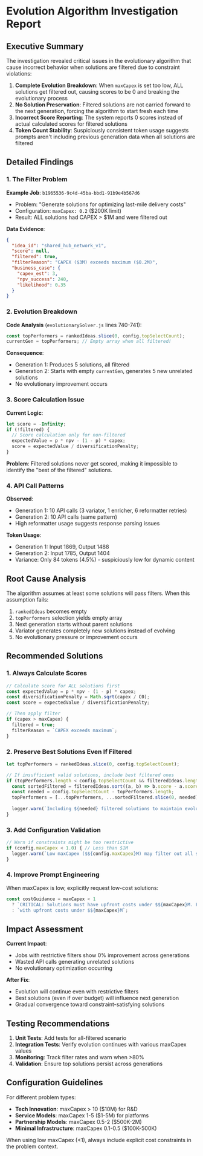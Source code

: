 # Evolution Algorithm Investigation Report

## Executive Summary

The investigation revealed critical issues in the evolutionary algorithm that cause incorrect behavior when solutions are filtered due to constraint violations:

1. **Complete Evolution Breakdown**: When `maxCapex` is set too low, ALL solutions get filtered out, causing scores to be 0 and breaking the evolutionary process
2. **No Solution Preservation**: Filtered solutions are not carried forward to the next generation, forcing the algorithm to start fresh each time
3. **Incorrect Score Reporting**: The system reports 0 scores instead of actual calculated scores for filtered solutions
4. **Token Count Stability**: Suspiciously consistent token usage suggests prompts aren't including previous generation data when all solutions are filtered

## Detailed Findings

### 1. The Filter Problem

**Example Job**: `b1965536-9c4d-45ba-bbd1-91b9e4b567d6`
- Problem: "Generate solutions for optimizing last-mile delivery costs"
- Configuration: `maxCapex: 0.2` ($200K limit)
- Result: ALL solutions had CAPEX > $1M and were filtered out

**Data Evidence**:
```json
{
  "idea_id": "shared_hub_network_v1",
  "score": null,
  "filtered": true,
  "filterReason": "CAPEX ($3M) exceeds maximum ($0.2M)",
  "business_case": {
    "capex_est": 3,
    "npv_success": 240,
    "likelihood": 0.35
  }
}
```

### 2. Evolution Breakdown

**Code Analysis** (`evolutionarySolver.js` lines 740-741):
```javascript
const topPerformers = rankedIdeas.slice(0, config.topSelectCount);
currentGen = topPerformers; // Empty array when all filtered!
```

**Consequence**: 
- Generation 1: Produces 5 solutions, all filtered
- Generation 2: Starts with empty `currentGen`, generates 5 new unrelated solutions
- No evolutionary improvement occurs

### 3. Score Calculation Issue

**Current Logic**:
```javascript
let score = -Infinity;
if (!filtered) {
  // Score calculation only for non-filtered
  expectedValue = p * npv - (1 - p) * capex;
  score = expectedValue / diversificationPenalty;
}
```

**Problem**: Filtered solutions never get scored, making it impossible to identify the "best of the filtered" solutions.

### 4. API Call Patterns

**Observed**:
- Generation 1: 10 API calls (3 variator, 1 enricher, 6 reformatter retries)
- Generation 2: 10 API calls (same pattern)
- High reformatter usage suggests response parsing issues

**Token Usage**:
- Generation 1: Input 1869, Output 1488
- Generation 2: Input 1785, Output 1404
- Variance: Only 84 tokens (4.5%) - suspiciously low for dynamic content

## Root Cause Analysis

The algorithm assumes at least some solutions will pass filters. When this assumption fails:

1. `rankedIdeas` becomes empty
2. `topPerformers` selection yields empty array
3. Next generation starts without parent solutions
4. Variator generates completely new solutions instead of evolving
5. No evolutionary pressure or improvement occurs

## Recommended Solutions

### 1. Always Calculate Scores
```javascript
// Calculate score for ALL solutions first
const expectedValue = p * npv - (1 - p) * capex;
const diversificationPenalty = Math.sqrt(capex / C0);
const score = expectedValue / diversificationPenalty;

// Then apply filter
if (capex > maxCapex) {
  filtered = true;
  filterReason = `CAPEX exceeds maximum`;
}
```

### 2. Preserve Best Solutions Even If Filtered
```javascript
let topPerformers = rankedIdeas.slice(0, config.topSelectCount);

// If insufficient valid solutions, include best filtered ones
if (topPerformers.length < config.topSelectCount && filteredIdeas.length > 0) {
  const sortedFiltered = filteredIdeas.sort((a, b) => b.score - a.score);
  const needed = config.topSelectCount - topPerformers.length;
  topPerformers = [...topPerformers, ...sortedFiltered.slice(0, needed)];
  
  logger.warn(`Including ${needed} filtered solutions to maintain evolution`);
}
```

### 3. Add Configuration Validation
```javascript
// Warn if constraints might be too restrictive
if (config.maxCapex < 1.0) { // Less than $1M
  logger.warn(`Low maxCapex ($${config.maxCapex}M) may filter out all solutions`);
}
```

### 4. Improve Prompt Engineering
When maxCapex is low, explicitly request low-cost solutions:
```javascript
const costGuidance = maxCapex < 1 
  ? `CRITICAL: Solutions must have upfront costs under $${maxCapex}M. Focus on partnerships, revenue-sharing, and minimal infrastructure.`
  : `with upfront costs under $${maxCapex}M`;
```

## Impact Assessment

**Current Impact**:
- Jobs with restrictive filters show 0% improvement across generations
- Wasted API calls generating unrelated solutions
- No evolutionary optimization occurring

**After Fix**:
- Evolution will continue even with restrictive filters
- Best solutions (even if over budget) will influence next generation
- Gradual convergence toward constraint-satisfying solutions

## Testing Recommendations

1. **Unit Tests**: Add tests for all-filtered scenario
2. **Integration Tests**: Verify evolution continues with various maxCapex values
3. **Monitoring**: Track filter rates and warn when >80%
4. **Validation**: Ensure top solutions persist across generations

## Configuration Guidelines

For different problem types:
- **Tech Innovation**: maxCapex > 10 ($10M) for R&D
- **Service Models**: maxCapex 1-5 ($1-5M) for platforms
- **Partnership Models**: maxCapex 0.5-2 ($500K-2M)
- **Minimal Infrastructure**: maxCapex 0.1-0.5 ($100K-500K)

When using low maxCapex (<1), always include explicit cost constraints in the problem context.